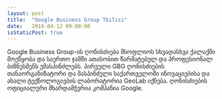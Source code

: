 ```yaml
---
layout: post
title:  "Google Business Group Tbilisi"
date:   2016-04-12 09:00:00
isStaticPost: true
---
```


Google Business Group-ის ღონისძიება მსოფლიოს სხვადასხვა ქალაქში მოეწყობა და საერთო ჯამში ათასობით წარმატებულ და პროფესიონალ ბიზნესმენს უმასპინძლებს. პირველი GBG ღონისძიების თანაორგანიზატორი და მასპინძელი საქართველოში ინოვაციებისა და ახალი ტექნოლოგიების ლაბორატორია GeoLab იქნება. ღონისძიების ოფიციალური მხარდამჭერია კომპანია Google. 
